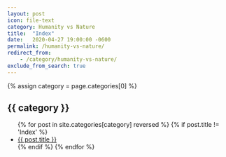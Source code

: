 ```yaml
---
layout: post
icon: file-text
category: Humanity vs Nature
title:  "Index"
date:   2020-04-27 19:00:00 -0600
permalink: /humanity-vs-nature/
redirect_from:
    - /category/humanity-vs-nature/
exclude_from_search: true
---
```


{% assign category = page.categories[0] %}

## {{ category }}

<ul>
    {% for post in site.categories[category] reversed %}
        {% if post.title != 'Index' %}
        <li><a href='{{ post.url }}'>{{ post.title }}</a></li>
        {% endif %}
    {% endfor %}
</ul>
